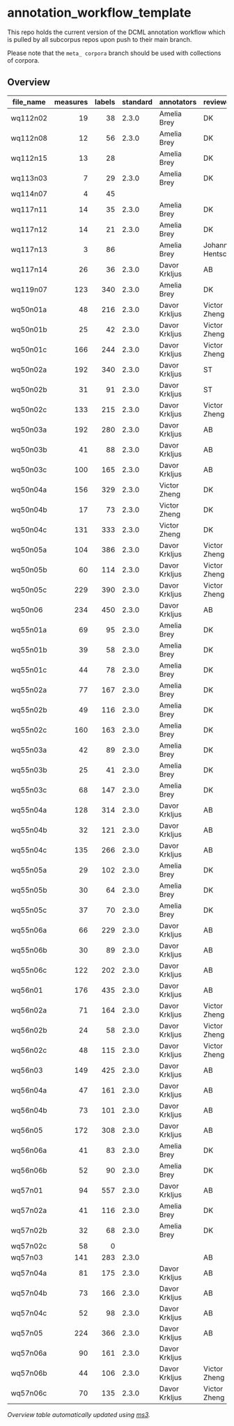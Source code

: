 # annotation_workflow_template

This repo holds the current version of the DCML annotation workflow which is pulled by all subcorpus repos upon push to their main branch. 

Please note that the `meta_ corpora` branch should be used with collections of corpora.


## Overview
|file_name|measures|labels|standard| annotators  |    reviewers     |
|---------|-------:|-----:|--------|-------------|------------------|
|wq112n02 |      19|    38|2.3.0   |Amelia Brey  |DK                |
|wq112n08 |      12|    56|2.3.0   |Amelia Brey  |DK                |
|wq112n15 |      13|    28|        |Amelia Brey  |DK                |
|wq113n03 |       7|    29|2.3.0   |Amelia Brey  |DK                |
|wq114n07 |       4|    45|        |             |                  |
|wq117n11 |      14|    35|2.3.0   |Amelia Brey  |DK                |
|wq117n12 |      14|    21|2.3.0   |Amelia Brey  |DK                |
|wq117n13 |       3|    86|        |Amelia Brey  |Johannes Hentschel|
|wq117n14 |      26|    36|2.3.0   |Davor Krkljus|AB                |
|wq119n07 |     123|   340|2.3.0   |Amelia Brey  |DK                |
|wq50n01a |      48|   216|2.3.0   |Davor Krkljus|Victor Zheng      |
|wq50n01b |      25|    42|2.3.0   |Davor Krkljus|Victor Zheng      |
|wq50n01c |     166|   244|2.3.0   |Davor Krkljus|Victor Zheng      |
|wq50n02a |     192|   340|2.3.0   |Davor Krkljus|ST                |
|wq50n02b |      31|    91|2.3.0   |Davor Krkljus|ST                |
|wq50n02c |     133|   215|2.3.0   |Davor Krkljus|Victor Zheng      |
|wq50n03a |     192|   280|2.3.0   |Davor Krkljus|AB                |
|wq50n03b |      41|    88|2.3.0   |Davor Krkljus|AB                |
|wq50n03c |     100|   165|2.3.0   |Davor Krkljus|AB                |
|wq50n04a |     156|   329|2.3.0   |Victor Zheng |DK                |
|wq50n04b |      17|    73|2.3.0   |Victor Zheng |DK                |
|wq50n04c |     131|   333|2.3.0   |Victor Zheng |DK                |
|wq50n05a |     104|   386|2.3.0   |Davor Krkljus|Victor Zheng      |
|wq50n05b |      60|   114|2.3.0   |Davor Krkljus|Victor Zheng      |
|wq50n05c |     229|   390|2.3.0   |Davor Krkljus|Victor Zheng      |
|wq50n06  |     234|   450|2.3.0   |Davor Krkljus|AB                |
|wq55n01a |      69|    95|2.3.0   |Amelia Brey  |DK                |
|wq55n01b |      39|    58|2.3.0   |Amelia Brey  |DK                |
|wq55n01c |      44|    78|2.3.0   |Amelia Brey  |DK                |
|wq55n02a |      77|   167|2.3.0   |Amelia Brey  |DK                |
|wq55n02b |      49|   116|2.3.0   |Amelia Brey  |DK                |
|wq55n02c |     160|   163|2.3.0   |Amelia Brey  |DK                |
|wq55n03a |      42|    89|2.3.0   |Amelia Brey  |DK                |
|wq55n03b |      25|    41|2.3.0   |Amelia Brey  |DK                |
|wq55n03c |      68|   147|2.3.0   |Amelia Brey  |DK                |
|wq55n04a |     128|   314|2.3.0   |Davor Krkljus|AB                |
|wq55n04b |      32|   121|2.3.0   |Davor Krkljus|AB                |
|wq55n04c |     135|   266|2.3.0   |Davor Krkljus|AB                |
|wq55n05a |      29|   102|2.3.0   |Amelia Brey  |DK                |
|wq55n05b |      30|    64|2.3.0   |Amelia Brey  |DK                |
|wq55n05c |      37|    70|2.3.0   |Amelia Brey  |DK                |
|wq55n06a |      66|   229|2.3.0   |Davor Krkljus|AB                |
|wq55n06b |      30|    89|2.3.0   |Davor Krkljus|AB                |
|wq55n06c |     122|   202|2.3.0   |Davor Krkljus|AB                |
|wq56n01  |     176|   435|2.3.0   |Davor Krkljus|AB                |
|wq56n02a |      71|   164|2.3.0   |Davor Krkljus|Victor Zheng      |
|wq56n02b |      24|    58|2.3.0   |Davor Krkljus|Victor Zheng      |
|wq56n02c |      48|   115|2.3.0   |Davor Krkljus|Victor Zheng      |
|wq56n03  |     149|   425|2.3.0   |Davor Krkljus|AB                |
|wq56n04a |      47|   161|2.3.0   |Davor Krkljus|AB                |
|wq56n04b |      73|   101|2.3.0   |Davor Krkljus|AB                |
|wq56n05  |     172|   308|2.3.0   |Davor Krkljus|AB                |
|wq56n06a |      41|    83|2.3.0   |Amelia Brey  |DK                |
|wq56n06b |      52|    90|2.3.0   |Amelia Brey  |DK                |
|wq57n01  |      94|   557|2.3.0   |Davor Krkljus|AB                |
|wq57n02a |      41|   116|2.3.0   |Amelia Brey  |DK                |
|wq57n02b |      32|    68|2.3.0   |Amelia Brey  |DK                |
|wq57n02c |      58|     0|        |             |                  |
|wq57n03  |     141|   283|2.3.0   |             |AB                |
|wq57n04a |      81|   175|2.3.0   |Davor Krkljus|AB                |
|wq57n04b |      73|   166|2.3.0   |Davor Krkljus|AB                |
|wq57n04c |      52|    98|2.3.0   |Davor Krkljus|AB                |
|wq57n05  |     224|   366|2.3.0   |Davor Krkljus|AB                |
|wq57n06a |      90|   161|2.3.0   |Davor Krkljus|                  |
|wq57n06b |      44|   106|2.3.0   |Davor Krkljus|Victor Zheng      |
|wq57n06c |      70|   135|2.3.0   |Davor Krkljus|Victor Zheng      |


*Overview table automatically updated using [ms3](https://johentsch.github.io/ms3/).*
